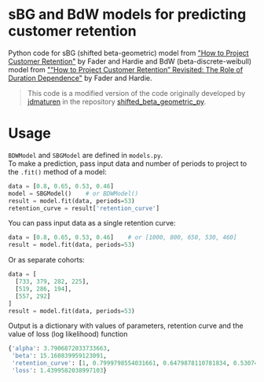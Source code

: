 # sBG and BdW models for predicting customer retention
Python code for sBG (shifted beta-geometric) model from ["How to Project Customer Retention"](https://www.brucehardie.com/papers/021/) by Fader and Hardie and BdW (beta-discrete-weibull) model from ["“How to Project Customer Retention” Revisited: The Role of Duration Dependence"](https://brucehardie.com/papers/037/) by Fader and Hardie.

> This code is a modified version of the code originally developed by [jdmaturen](https://github.com/jdmaturen) in the repository [shifted_beta_geometric_py](https://github.com/jdmaturen/shifted_beta_geometric_py).

# Usage
`BDWModel` and `SBGModel` are defined in `models.py`.  
To make a prediction, pass input data and number of periods to project to the `.fit()` method of a model:
```python
data = [0.8, 0.65, 0.53, 0.46]
model = SBGModel()    # or BDWModel()
result = model.fit(data, periods=53)
retention_curve = result['retention_curve']
```
You can pass input data as a single retention curve:
```python
data = [0.8, 0.65, 0.53, 0.46]    # or [1000, 800, 650, 530, 460]
result = model.fit(data, periods=53)
```
Or as separate cohorts:
```python
data = [
  [733, 379, 282, 225],
  [519, 286, 194],
  [557, 292]
]
result = model.fit(data, periods=53)
```
Output is a dictionary with values of parameters, retention curve and the value of loss (log likelihood) function
```python
{'alpha': 3.7906872033733663,
 'beta': 15.160839959123091,
 'retention_curve': [1, 0.7999798554031661, 0.6479878110781834, 0.5307496219788782, 0.43909742004607294, ... ],
 'loss': 1.4399582038997103}
```
